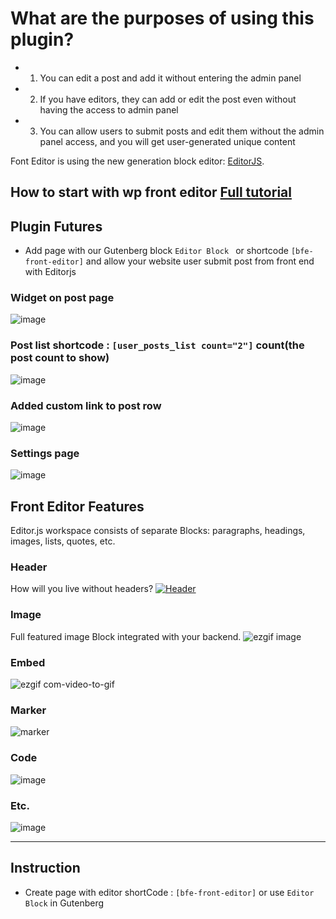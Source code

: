 # What are the purposes of using this plugin?
* 1. You can edit a post and add it without entering the admin panel  
* 2. If you have editors, they can add or edit the post even without having the access to admin panel
* 3. You can allow users to submit posts and edit them without the admin panel access, and you will get user-generated unique content

Font Editor is using the new generation block editor: [EditorJS](https://editorjs.io/ "EditorJs").

## How to start with wp front editor [Full tutorial](https://wpfronteditor.com/how-to-start-with-wp-front-editor/)
## Plugin Futures
* Add page with our Gutenberg block ```Editor Block ``` or shortcode ```[bfe-front-editor]``` and allow your website user submit post from front end with Editorjs
### Widget on post page
![image](https://user-images.githubusercontent.com/48214689/80918148-136b3980-8d6c-11ea-87f0-cd5ae095da0d.png)
### Post list shortcode : ```[user_posts_list count="2"]``` count(the post count to show) 
![image](https://user-images.githubusercontent.com/48214689/80918181-5f1de300-8d6c-11ea-8af6-7d96b67deb2e.png)
### Added custom link to post row 
![image](https://user-images.githubusercontent.com/48214689/80918114-e61e8b80-8d6b-11ea-9e53-464c2a6f7c65.png)

### Settings page
![image](https://user-images.githubusercontent.com/48214689/80917983-1e719a00-8d6b-11ea-931d-5295727d7d74.png)

## Front Editor Features
Editor.js workspace consists of separate Blocks: paragraphs, headings, images, lists, quotes, etc. 
### Header
How will you live without headers?
[![Header](https://user-images.githubusercontent.com/48214689/80917362-0861da80-8d67-11ea-954c-c5818b8a9574.png "Header")](https://user-images.githubusercontent.com/48214689/80917362-0861da80-8d67-11ea-954c-c5818b8a9574.png "Header")
### Image
Full featured image Block integrated with your backend.
![ezgif image](https://user-images.githubusercontent.com/48214689/80917686-60014580-8d69-11ea-881a-d07bf32ba3e7.gif)
### Embed
![ezgif com-video-to-gif](https://user-images.githubusercontent.com/48214689/80917572-78249500-8d68-11ea-8779-cff9fa14e183.gif)
### Marker
![marker](https://user-images.githubusercontent.com/48214689/80917736-a6ef3b00-8d69-11ea-98a9-c61f92f0561f.gif)
### Code 
![image](https://user-images.githubusercontent.com/48214689/80917773-e027ab00-8d69-11ea-89f8-c1965c22e3f9.png)
### Etc.
![image](https://user-images.githubusercontent.com/48214689/80917998-4660fd80-8d6b-11ea-8f5b-3a647eb5243d.png)

------------

## Instruction
- Create page with editor shortCode : ```[bfe-front-editor]``` or use ```Editor Block``` in Gutenberg

